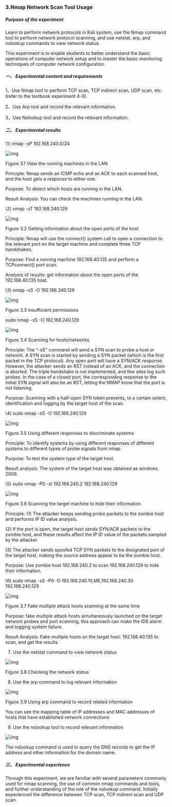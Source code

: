 ### 3.Nmap Network Scan Tool Usage

##### **Purpose of the experiment**

Learn to perform network protocols in Kali system, use the Nmap command tool to perform network protocol scanning, and use netstat, arp, and nslookup commands to view network status.

This experiment is to enable students to better understand the basic operations of computer network setup and to master the basic monitoring techniques of computer network configuration.

##### **一、** ***Experimental content and requirements***

1、Use Nmap tool to perform TCP scan, TCP indirect scan, UDP scan, etc. (refer to the textbook experiment 4-3).

2、Use Arp tool and record the relevant information.

3、Use Nslookup tool and record the relevant information.

##### ***二、** Experimental results*

\1) nmap -sP 192.168.240.0/24

![img](img/1.jpg) 

Figure 3.1 View the running machines in the LAN

Principle: Nmap sends an ICMP echo and an ACK to each scanned host, and the host gets a response to either one.

Purpose: To detect which hosts are running in the LAN.

Result Analysis: You can check the machines running in the LAN.

 

 

\2) nmap -sT 192.168.240.129

![img](img/2.jpg) 

Figure 3.2 Getting information about the open ports of the host

Principle: Nmap will use the connect() system call to open a connection to the relevant port on the target machine and complete three TCP handshakes.

Purpose: Find a running machine 192.168.40.135 and perform a TCPconnect() port scan.

Analysis of results: get information about the open ports of the 192.168.40.135 host.

 

\3) nmap -sS -O 192.168.240.129

![img](img/3.jpg) 

Figure 3.3 Insufficient permissions

sudo nmap -sS -O 192.168.240.129

![img](img/4.jpg) 

Figure 3.4 Scanning for hosts/networks

Principle: The "-sS" command will send a SYN scan to probe a host or network. A SYN scan is started by sending a SYN packet (which is the first packet in the TCP protocol). Any open port will have a SYN/ACK response. However, the attacker sends an RST instead of an ACK, and the connection is aborted. The triple handshake is not implemented, and few sites log such probes. In the case of a closed port, the corresponding response to the initial SYN signal will also be an RST, letting the NMAP know that the port is not listening.

Purpose: Scanning with a half-open SYN token prevents, to a certain extent, identification and logging by the target host of the scan. 

\4) sudo nmap -sS -O 192.168.240.129

![img](img/5.jpg) 

Figure 3.5 Using different responses to discriminate systems

Principle: To identify systems by using different responses of different systems to different types of probe signals from nmap.

Purpose: To test the system type of the target host.

Result analysis: The system of the target host was obtained as windows 2008.

 

 

\5) sudo nmap -P0 -sI 192.168.240.2 192.168.240.129

![img](img/6.jpg) 

Figure 3.6 Scanning the target machine to hide their information

Principle: (1) The attacker keeps sending probe packets to the zombie host and performs IP ID value analysis.

(2) If the port is open, the target host sends SYN/ACK packets to the zombie host, and these results affect the IP ID value of the packets sampled by the attacker.

(3) The attacker sends spoofed TCP SYN packets to the designated port of the target host, making the source address appear to be the zombie host.

Purpose: Use zombie host 192.168.240.2 to scan 192.168.240.129 to hide their information.

 

\6) sudo nmap -sS -P0 -D 192.168.240.10,ME,192.168.240.30 192.168.240.129

![img](img/7.jpg) 

Figure 3.7 Fake multiple attack hosts scanning at the same time

Purpose: fake multiple attack hosts simultaneously launched on the target network probes and port scanning, this approach can make the IDS alarm and logging system failure.

Result Analysis: Fake multiple hosts on the target host: 192.168.40.135 to scan, and get the results.

 

 

7) Use the netstat command to view network status

![img](img/8.jpg) 

Figure 3.8 Checking the network status

 

8) Use the arp command to log relevant information

![img](img/9.jpg) 

Figure 3.9 Using arp command to record related information

You can see the mapping table of IP addresses and MAC addresses of hosts that have established network connections

 

9) Use the nslookup tool to record relevant information

![img](img/10.jpg) 

The nslookup command is used to query the DNS records to get the IP address and other information for the domain name.

 

##### ***三、 Experimental experience***

Through this experiment, we are familiar with several parameters commonly used for nmap scanning, the use of common nmap commands and tools, and further understanding of the role of the nslookup command. Initially experienced the difference between TCP scan, TCP indirect scan and UDP scan.